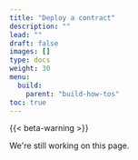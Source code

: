 ```yaml
---
title: "Deploy a contract"
description: ""
lead: ""
draft: false
images: []
type: docs
weight: 30
menu:
  build:
    parent: "build-how-tos"
toc: true
---
```


{{< beta-warning >}}

We're still working on this page.

